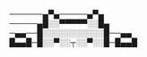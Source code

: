 ──────▄▀▄─────▄▀▄                                                                                                                                                                   
─────▄█░░▀▀▀▀▀░░█▄                                                                                                                                                                 
─▄▄──█░░░░░░░░░░░█──▄▄                                                                                                                                                             
█▄▄█─█░░▀░░┬░░▀░░█─█▄▄█                                                                                                                                                             
